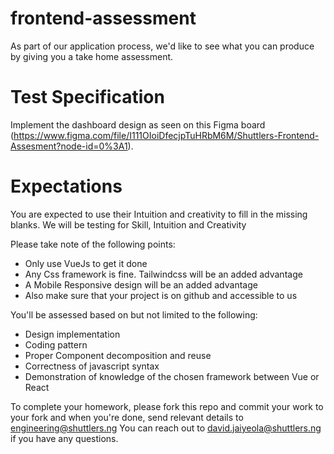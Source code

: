 # frontend-assessment
As part of our application process, we'd like to see what you can produce by giving you a take home assessment.

# Test Specification
Implement the dashboard design as seen on this Figma board (https://www.figma.com/file/I111OIoiDfecjpTuHRbM6M/Shuttlers-Frontend-Assesment?node-id=0%3A1).

# Expectations
You are expected to use their Intuition and creativity to fill in the missing blanks. We will be testing for Skill, Intuition and Creativity

Please take note of the following points:

- Only use VueJs to get it done
- Any Css framework is fine. Tailwindcss will be an added advantage
- A Mobile Responsive design will be an added advantage
- Also make sure that your project is on github and accessible to us

You'll be assessed based on but not limited to the following:

- Design implementation
- Coding pattern
- Proper Component decomposition and reuse
- Correctness of javascript syntax
- Demonstration of knowledge of the chosen framework between Vue or React

To complete your homework, please fork this repo and commit your work to your fork and when you're done, send relevant details to engineering@shuttlers.ng
You can reach out to david.jaiyeola@shuttlers.ng if you have any questions.


